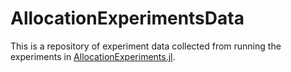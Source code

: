 # AllocationExperimentsData

This is a repository of experiment data collected from running the experiments in [AllocationExperiments.jl](https://github.com/amatho/AllocationExperiments.jl).
